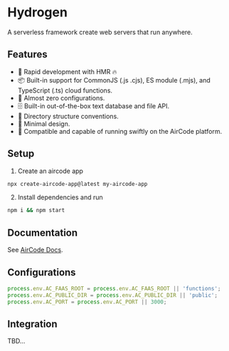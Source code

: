 # Hydrogen

A serverless framework create web servers that run anywhere. 

## Features

- 🐇 Rapid development with HMR 🔥
- 📦 Built-in support for CommonJS (.js .cjs), ES module (.mjs), and TypeScript (.ts) cloud functions.
- 🧸 Almost zero configurations.
- 🗄️ Built-in out-of-the-box text database and file API.
- 📁 Directory structure conventions.
- 🤏 Minimal design.
- 🧊 Compatible and capable of running swiftly on the AirCode platform.

## Setup

1. Create an aircode app

```bash
npx create-aircode-app@latest my-aircode-app
```

2. Install dependencies and run

```bash
npm i && npm start
```

## Documentation

See [AirCode Docs](https://docs-cn.aircode.io/).

## Configurations

```js
process.env.AC_FAAS_ROOT = process.env.AC_FAAS_ROOT || 'functions';
process.env.AC_PUBLIC_DIR = process.env.AC_PUBLIC_DIR || 'public';
process.env.AC_PORT = process.env.AC_PORT || 3000;
```

## Integration

TBD...
